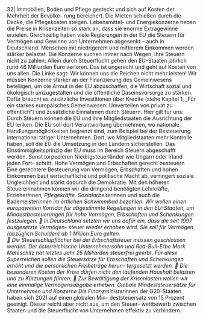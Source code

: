 32| 
Immobilien, Boden und Pflege gesteckt und sich auf Kosten der Mehrheit der Bevölke-
rung bereichert. Die Mieten schießen durch die Decke, die Pflegekosten steigen. 
Lebensmittel- und Energiekonzerne heben die Preise in Krisenzeiten so stark an, dass 
sie enorme Extragewinne erzielen. 
Gleichzeitig haben viele Regierungen in der EU die Steuern für Vermögen und Gewinne 
von Unternehmen abgesenkt – auch in Deutschland. Menschen mit niedrigerem und 
mittlerem Einkommen werden stärker belastet. Die Konzerne suchen immer nach 
Wegen, ihre Steuern nicht zu zahlen: Allein durch Steuerflucht gehen den EU-Staaten 
jährlich rund 46 Milliarden Euro verloren. Das ist ungerecht und geht auf Kosten von 
uns allen. 
Die Linke sagt: Wir können uns die Reichen nicht mehr leisten! Wir müssen Konzerne 
stärker an der Finanzierung des Gemeinwesens beteiligen, um die Armut in der EU 
abzuschaffen, die Wirtschaft sozial und ökologisch umzugestalten und die öffentliche 
Daseinsvorsorge zu stärken. Dafür braucht es zusätzliche Investitionen über Kredite 
(siehe Kapitel 1, „Für ein starkes europäisches Gemeinwesen: Umverteilen von privat 
zu öffentlich“) und zusätzliche Einnahmen durch Steuern. Hier gilt für uns: Durch 
Steuern können die EU und ihre Mitgliedstaaten die Ausrichtung der EU lenken. Die EU 
soll dort Verantwortung übernehmen, wo nationale Handlungsmöglichkeiten begrenzt 
sind, zum Beispiel bei der Besteuerung international tätiger Unternehmen. Dort, wo 
Mitgliedstaaten mehr Kontrolle haben, soll die EU die Umsetzung in den Ländern 
sicherstellen. Das Einstimmigkeitsprinzip der EU muss im Bereich Steuern abgeschafft 
werden. Sonst torpedieren Niedrigsteuerländer wie Ungarn oder Irland jeden Fort-
schritt. 
Hohe Vermögen und Erbschaften gerecht besteuern 
Eine gerechtere Besteuerung von Vermögen, Erbschaften und hohen Einkommen baut 
wirtschaftliche und politische Macht ab, verringert soziale Ungleichheit und stärkt 
dadurch die Demokratie. Mit den höheren Steuereinnahmen können wir die dringend 
benötigten Lehrkräfte, Erzieher*innen, Pflegekräfte, Sozialarbeiter*innen und auch die 
Bademeister*innen im örtlichen Schwimmbad bezahlen. Wir wollen einen europaweiten 
Korridor für abgestimmte Regelungen in den EU-Staaten, um Mindestbesteuerungen 
für hohe Vermögen, Erbschaften und Schenkungen festzulegen. 
 In Deutschland setzten wir uns dafür ein, dass die seit 1997 ausgesetzte Vermögen-
steuer wieder erhoben wird. Sie soll für Vermögen (abzüglich Schulden) ab 1 Million 
Euro gelten.  
 Die Steuerschlupflöcher bei der Erbschaftsteuer müssen geschlossen werden. Der 
österreichische Unternehmersohn und Red-Bull-Erbe Mark Mateschitz hat letztes 
Jahr 25 Milliarden steuerfrei geerbt. Für diese Superreichen sollen die Steuersätze 
für Erbschaften und Schenkungen erhöht und die persönlichen Freibeträge herun-
tergesetzt werden. 
 Die besonderen Kosten der Krise dürfen nicht den laufenden Haushalt belasten und 
zu Kürzungen führen. 
 Zur Bewältigung der Krisenlasten wollen wir eine einmalige Vermögensabgabe 
erheben. 
Globale Mindeststeuersätze für Unternehmen und Konzerne 
Die Finanzminister*innen der G20-Staaten haben sich 2021 auf einen globalen Min-
deststeuersatz von 15 Prozent geeinigt. Dieser reicht aber nicht aus, um den Steuer-
wettbewerb zwischen Staaten und die Steuerflucht von Unternehmen effektiv zu 
verhindern. 
